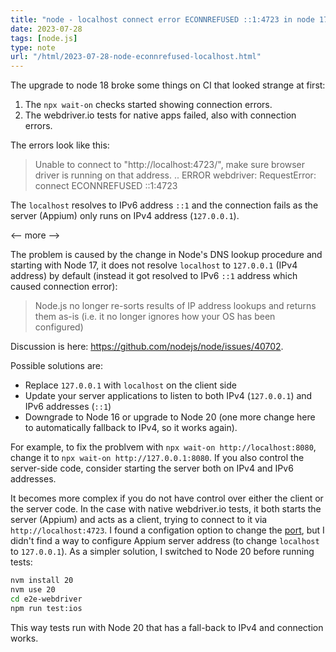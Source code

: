 ```yaml
---
title: "node - localhost connect error ECONNREFUSED ::1:4723 in node 17 and node 18"
date: 2023-07-28
tags: [node.js]
type: note
url: "/html/2023-07-28-node-econnrefused-localhost.html"
---
```


The upgrade to node 18 broke some things on CI that looked strange at first:

1. The `npx wait-on` checks started showing connection errors.
1. The webdriver.io tests for native apps failed, also with connection errors.

The errors look like this:

> Unable to connect to "http://localhost:4723/", make sure browser driver is running on that address. 
> ..
> ERROR webdriver: RequestError: connect ECONNREFUSED ::1:4723

The `localhost` resolves to IPv6 address `::1` and the connection fails as the server (Appium) only runs on IPv4 address (`127.0.0.1`).

<-- more -->

The problem is caused by the change in Node's DNS lookup procedure and
starting with Node 17, it does not resolve `localhost` to `127.0.0.1` (IPv4 address)
by default (instead it got resolved to IPv6 `::1` address which caused connection error):

>  Node.js no longer re-sorts results of IP address lookups and returns them as-is (i.e. it no longer ignores how your OS has been configured)

Discussion is here: https://github.com/nodejs/node/issues/40702.

Possible solutions are:

* Replace `127.0.0.1` with `localhost` on the client side
* Update your server applications to listen to both IPv4 (`127.0.0.1`) and IPv6 addresses (`::1`)
* Downgrade to Node 16 or upgrade to Node 20 (one more change here to automatically fallback to IPv4, so it works again).

For example, to fix the problvem with `npx wait-on http://localhost:8080`, change it to `npx wait-on http://127.0.0.1:8080`.
If you also control the server-side code, consider starting the server both on IPv4 and IPv6 addresses.

It becomes more complex if you do not have control over either the client or the server code.
In the case with native webdriver.io tests, it both starts the server (Appium)
and acts as a client, trying to connect to it via `http://localhost:4723`.
I found a configation option to change the
[port](https://webdriver.io/docs/appium-service/#options),
but I didn't find a way to configure Appium server address
(to change `localhost` to `127.0.0.1`).
As a simpler solution, I switched to Node 20 before running tests:

```bash
nvm install 20
nvm use 20
cd e2e-webdriver
npm run test:ios
```

This way tests run with Node 20 that has a fall-back to IPv4 and connection works.
